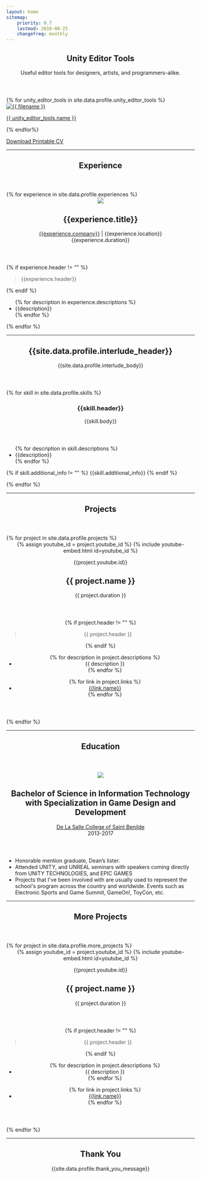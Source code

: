```yaml
---
layout: home
sitemap:
    priority: 0.7
    lastmod: 2019-08-25
    changefreq: monthly
---
```


<section>
  <!-- WELCOME -->
  <header class="major" id="unityeditortools">
	  <h1>Unity Editor Tools</h1>
    <p>
      Useful editor tools for designers, artists, and programmers-alike.
    </p>
  </header>
  <div class="box alt">
    <div class="row 50% uniform">
      {% for unity_editor_tools in site.data.profile.unity_editor_tools %}
        <div class="4u">
          <span class="image fit">
            <a href="{{ unity_editor_tools.image_path | absolute_url }}" title="{{ unity_editor_tools.name }}">
              <img src="{{ unity_editor_tools.image_path | absolute_url }}" alt="{{ filename }}" title="" />
              <p> {{ unity_editor_tools.name }} </p>
            </a>
          </span>
        </div>
      {% endfor%}
    </div>
  </div>
  
  <a href="documents/CV - Aguilar, Admor.pdf" class="button special fit center" id="cv" download>Download Printable CV</a>

  <hr/>

  <!-- EXPERIENCE -->
  <header class="major" id="experience">
	  <h1>Experience</h1>
  </header>
  {% for experience in site.data.profile.experiences %}
    <header>
      <span class="image right">
        <img src="{{experience.company_logo | absolute_url }}">
      </span>
      <h2>{{experience.title}}</h2>
      <p>
        <a href="{{experience.company_website}}" target="_blank">{{experience.company}}</a> | {{experience.location}} <br/> {{experience.duration}} <br>
      </p>
    </header>
    {% if experience.header != "" %}
      <blockquote>
        {{experience.header}}
      </blockquote>
    {% endif %}
    <p>
      <ul>
        {% for description in experience.descriptions %}
          <li>{{description}}</li>
        {% endfor %}
      </ul>
    </p>
  {% endfor %}
  <hr/>

  <!-- INTERLUDE -->
  <header class="major" id="interlude">
    <h1>{{site.data.profile.interlude_header}}</h1>
    <p>{{site.data.profile.interlude_body}}</p>
  </header>
  <div class="row">
    {% for skill in site.data.profile.skills %}
      <div class="6u 12u$(small)">
        <header>
          <i class="fa {{skill.fontawesome_icon}} fa-4x"></i>
          <h3>{{skill.header}}</h3>
          <p>{{skill.body}}</p>
        </header>
        <ul>
          {% for description in skill.descriptions %}
            <li>{{description}}</li>
          {% endfor %}
        </ul>
         <p>
          {% if skill.additional_info != "" %}
            {{skill.additional_info}}
          {% endif %}
         </p>
      </div>
    {% endfor %}
  </div>
  <hr/>

  <!-- PROJECTS -->
  <header class="major" id="projects">
    <h1>Projects</h1>
  </header>
  {% for project in site.data.profile.projects %}
    <header>
      <header>
        {% assign youtube_id = project.youtube_id %}
        {% include youtube-embed.html id=youtube_id %}
        <p>{{project.youtube.id}}</p>
        <h2>{{ project.name }}</h2>
        <p>{{ project.duration }}</p>
      </header>
      {% if project.header != "" %}
        <blockquote> {{ project.header }} </blockquote>
      {% endif %}
      <p>
        <ul>
          {% for description in project.descriptions %}
            <li>{{ description }}</li>
          {% endfor %}
        </ul>
      </p>
      <ul class="actions fit">
        {% for link in project.links %}
            <li><a href="{{link.url}}" class="button special fit center" target="_blank">{{link.name}}</a></li>
        {% endfor %}  
      </ul>
    </header>
  {% endfor %}
  <hr/>

  <!-- EDUCATION -->
  <header class="major" id="education">
    <h1>Education</h1>
  </header>
  <header>
    <span class="image right">
      <img src="{{ "images/education/DLS-CSB.png" | absolute_url }}">
    </span>
    <h2>Bachelor of Science in Information Technology
  with Specialization in Game Design and Development</h2>
    <p>
      <a href="http://benilde.edu.ph/" target="_blank">De La Salle College of Saint Benilde</a> <br> 2013-2017
    </p>
  </header>
  <p>
    <ul>
      <li>Honorable mention graduate, Dean’s lister.</li>
      <li>Attended UNITY, and UNREAL seminars with speakers coming directly from UNITY TECHNOLOGIES, and EPIC GAMES</li>
      <li>Projects that I've been involved with are usually used to represent the school's program across the country and worldwide. Events such as Electronic Sports and Game Summit, GameOn!, ToyCon, etc.</li>
    </ul>
  </p>
  <hr/>

  <!-- MORE PROJECTS -->
  <header class="major" id="moreprojects">
    <h1>More Projects</h1>
  </header>
  {% for project in site.data.profile.more_projects %}
    <header>
      <header>
        {% assign youtube_id = project.youtube_id %}
        {% include youtube-embed.html id=youtube_id %}
        <p>{{project.youtube.id}}</p>
        <h2>{{ project.name }}</h2>
        <p>{{ project.duration }}</p>
      </header>
      {% if project.header != "" %}
        <blockquote> {{ project.header }} </blockquote>
      {% endif %}
      <p>
        <ul>
          {% for description in project.descriptions %}
            <li>{{ description }}</li>
          {% endfor %}
        </ul>
      </p>
      <ul class="actions fit">
        {% for link in project.links %}
            <li><a href="{{link.url}}" class="button special fit center" target="_blank">{{link.name}}</a></li>
        {% endfor %}  
      </ul>
    </header>
  {% endfor %}
  <hr/>

  <header class="major" id="thankyou">
    <h1>Thank You</h1>
    <p>{{site.data.profile.thank_you_message}}</p>
  </header>

</section>